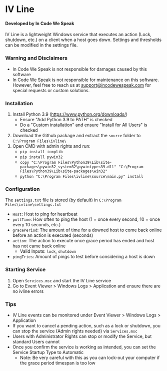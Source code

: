 # IV Line
#### Developed by In Code We Speak

IV Line is a lightweight Windows service that executes an action (Lock, shutdown, etc.) on a client when a host goes down. Settings and thresholds can be modified in the settings file.

### Warning and Disclaimers
- In Code We Speak is not responsible for damages caused by this software
- In Code We Speak is not responsible for maintenance on this software. However, feel free to reach us at support@incodewespeak.com for special requests or custom solutions.

### Installation
1. Install Python 3.9 (https://www.python.org/downloads/)
   - Ensure "Add Python 3.9 to PATH" is checked
   - Do a "Custom installation" and ensure "Install for All Users" is checked
2. Download the Github package and extract the `source` folder to `C:\Program Files\ivline\`
3. Open CMD with admin rights and run:
   - `pip install icmplib`
   - `pip install pywin32`
   - `copy "C:\Program Files\Python39\Lib\site-packages\pywin32_system32\pywintypes39.dll" "C:\Program Files\Python39\Lib\site-packages\win32"`
   - `python "C:\Program Files\ivline\source\main.py" install`  
   
### Configuration
The `settings.txt` file is stored (by default) in `C:\Program Files\ivline\settings.txt`
  - `Host`: Host to ping for heartbeat
  - `pollTime`: How often to ping the host (1 = once every second, 10 = once every 10 seconds, etc.)
  - `gracePeriod`: The amount of time for a downed host to come back online before an action is executed (seconds)
  - `action`: The action to execute once grace period has ended and host has not came back online
    - Valid Inputs: `lock`, `shutdown`
  - `pingTries`: Amount of pings to test before considering a host is down

### Starting Service
1. Open `Services.msc` and start the IV Line service
2. Go to Event Viewer > Windows Logs > Application and ensure there are no ivline errors

### Tips
- IV Line events can be monitored under Event Viewer > Windows Logs > Application
- If you want to cancel a pending action, such as a lock or shutdown, you can stop the service (Admin rights needed) via `Services.msc`
- Users with Administrator Rights can stop or modify the Service, but standard Users cannot
- Once you confirm the service is working as intended, you can set the Service Startup Type to Automatic
   - Note: Be very careful with this as you can lock-out your computer if the grace period timespan is too low
   
